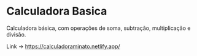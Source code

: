 # Calculadora Basica
Calculadora básica, com operações de soma, subtração, multiplicação e divisão.

Link -> https://calculadoraminato.netlify.app/
